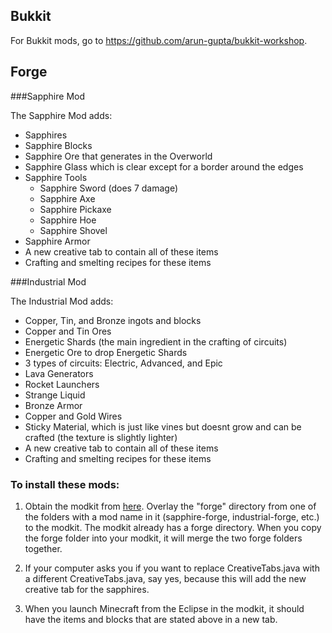 Bukkit
-------

For Bukkit mods, go to https://github.com/arun-gupta/bukkit-workshop.

Forge
-----

###Sapphire Mod

The Sapphire Mod adds:

* Sapphires
* Sapphire Blocks
* Sapphire Ore that generates in the Overworld
* Sapphire Glass which is clear except for a border around the edges
* Sapphire Tools
    * Sapphire Sword (does 7 damage)
    * Sapphire Axe
    * Sapphire Pickaxe
    * Sapphire Hoe
    * Sapphire Shovel
* Sapphire Armor
* A new creative tab to contain all of these items
* Crafting and smelting recipes for these items

###Industrial Mod

The Industrial Mod adds:

* Copper, Tin, and Bronze ingots and blocks
* Copper and Tin Ores
* Energetic Shards (the main ingredient in the crafting of circuits)
* Energetic Ore to drop Energetic Shards
* 3 types of circuits: Electric, Advanced, and Epic
* Lava Generators
* Rocket Launchers
* Strange Liquid
* Bronze Armor
* Copper and Gold Wires
* Sticky Material, which is just like vines but doesnt grow and can be crafted (the texture is slightly lighter)
* A new creative tab to contain all of these items
* Crafting and smelting recipes for these items

### To install these mods:

1. Obtain the modkit from [here](http://www.devoxx4kids.org/usa/workshops/minecraft-modding/). Overlay the "forge" directory from one of the folders with a mod name in it (sapphire-forge, industrial-forge, etc.) to the modkit. The modkit already has a forge directory. When you copy the forge folder into your modkit, it will merge the two forge folders together.

2. If your computer asks you if you want to replace CreativeTabs.java with a different CreativeTabs.java, say yes, because this will add the new creative tab for the sapphires.

3. When you launch Minecraft from the Eclipse in the modkit, it should have the items and blocks that are stated above in a new tab.